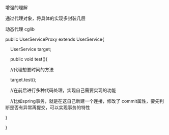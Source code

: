 增强的理解



通过代理对象，将具体的实现多封装几层



动态代理  cglib



public UserServiceProxy extends UserService{

    UserService target;

    public void test(){

    //代理想要时间的方法

    target.test();

    //在前后进行多种代码处理，实现自己需要实现的功能

    //比如spring事务，就是在这自己新建一个连接，修改了 commit属性，要先判断是否有异常再提交，可以实现事务的特性

}

}
